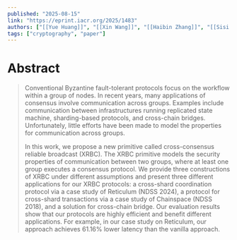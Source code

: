 ```yaml
---
published: "2025-08-15"
link: "https://eprint.iacr.org/2025/1483"
authors: ["[[Yue Huang]]", "[[Xin Wang]]", "[[Haibin Zhang]]", "[[Sisi Duan]]"]
tags: ["cryptography", "paper"]
---
```


# Abstract

> Conventional Byzantine fault-tolerant protocols focus on the workflow within a group of nodes. In recent years, many applications of consensus involve communication across groups. Examples include communication between infrastructures running replicated state machine, sharding-based protocols, and cross-chain bridges. Unfortunately, little efforts have been made to model the properties for communication across groups. 
> 
> In this work, we propose a new primitive called cross-consensus reliable broadcast (XRBC). The XRBC primitive models the security properties of communication between two groups, where at least one group executes a consensus protocol. We provide three constructions of XRBC under different assumptions and present three different applications for our XRBC protocols: a cross-shard coordination protocol via a case study of Reticulum (NDSS 2024), a protocol for cross-shard transactions via a case study of Chainspace (NDSS 2018), and a solution for cross-chain bridge. Our evaluation results show that our protocols are highly efficient and benefit different applications. For example, in our case study on Reticulum, our approach achieves 61.16% lower latency than the vanilla approach.